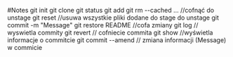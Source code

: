 #Notes
git init
git clone
git status
git add
git rm --cached <file>... //cofnąć do unstage
git reset //usuwa wszystkie pliki dodane do stage do unstage
git commit -m "Message"
git restore README //cofa zmiany
git log // wyswietla commity
git revert <hash> // cofniecie commita
git show <hash> //wyświetla informacje o commitcie
git commit --amend // zmiana informacji (Message) w commicie